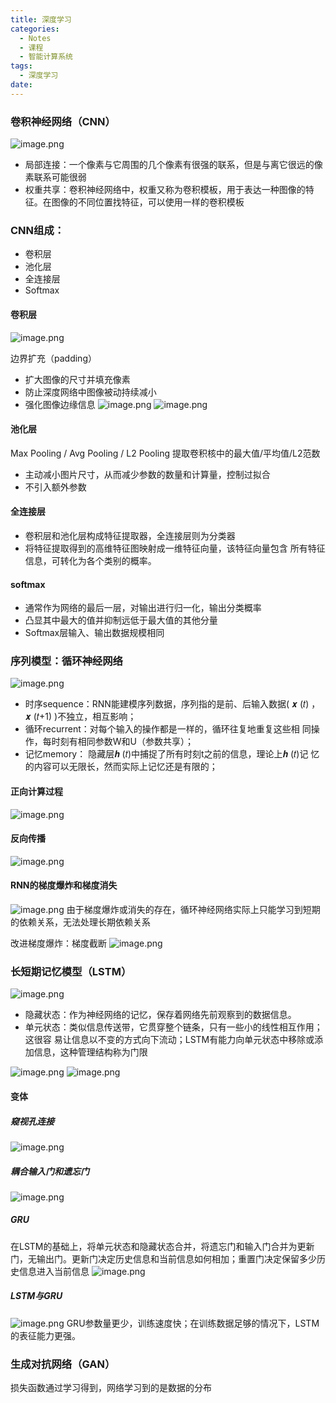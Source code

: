 ```yaml
---
title: 深度学习
categories:
  - Notes
  - 课程
  - 智能计算系统
tags:
  - 深度学习
date:
---
```

### 卷积神经网络（CNN）
![image.png](https://cdn.jsdelivr.net/gh/zhengyangWang1/image@main/img/20231019081247.png)
- 局部连接：一个像素与它周围的几个像素有很强的联系，但是与离它很远的像素联系可能很弱
- 权重共享：卷积神经网络中，权重又称为卷积模板，用于表达一种图像的特征。在图像的不同位置找特征，可以使用一样的卷积模板

### CNN组成：
- 卷积层
- 池化层
- 全连接层
- Softmax
#### 卷积层
![image.png](https://cdn.jsdelivr.net/gh/zhengyangWang1/image@main/img/20231019082709.png)

边界扩充（padding）
- 扩大图像的尺寸并填充像素
- 防止深度网络中图像被动持续减小
- 强化图像边缘信息
![image.png](https://cdn.jsdelivr.net/gh/zhengyangWang1/image@main/img/20231019084544.png)
![image.png](https://cdn.jsdelivr.net/gh/zhengyangWang1/image@main/img/20231019084557.png)

#### 池化层
Max Pooling / Avg Pooling / L2 Pooling
提取卷积核中的最大值/平均值/L2范数

- 主动减小图片尺寸，从而减少参数的数量和计算量，控制过拟合
- 不引入额外参数

#### 全连接层
- 卷积层和池化层构成特征提取器，全连接层则为分类器
- 将特征提取得到的高维特征图映射成一维特征向量，该特征向量包含 所有特征信息，可转化为各个类别的概率。

#### softmax
- 通常作为网络的最后一层，对输出进行归一化，输出分类概率
- 凸显其中最大的值并抑制远低于最大值的其他分量
- Softmax层输入、输出数据规模相同

### 序列模型：循环神经网络
![image.png](https://cdn.jsdelivr.net/gh/zhengyangWang1/image@main/img/20231031164605.png)

- 时序sequence：RNN能建模序列数据，序列指的是前、后输入数据( 𝒙 (𝑡) ， 𝒙 (𝑡+1) )不独立，相互影响； 
- 循环recurrent：对每个输入的操作都是一样的，循环往复地重复这些相 同操作，每时刻有相同参数W和U（参数共享）；
- 记忆memory： 隐藏层𝒉 (𝑡)中捕捉了所有时刻t之前的信息，理论上𝒉 (𝑡)记 忆的内容可以无限长，然而实际上记忆还是有限的；

#### 正向计算过程
![image.png](https://cdn.jsdelivr.net/gh/zhengyangWang1/image@main/img/20231031165458.png)

#### 反向传播
![image.png](https://cdn.jsdelivr.net/gh/zhengyangWang1/image@main/img/20231031165539.png)

#### RNN的梯度爆炸和梯度消失
![image.png](https://cdn.jsdelivr.net/gh/zhengyangWang1/image@main/img/20231031165725.png)
由于梯度爆炸或消失的存在，循环神经网络实际上只能学习到短期的依赖关系，无法处理长期依赖关系

改进梯度爆炸：梯度截断
![image.png](https://cdn.jsdelivr.net/gh/zhengyangWang1/image@main/img/20231031170209.png)

### 长短期记忆模型（LSTM）
![image.png](https://cdn.jsdelivr.net/gh/zhengyangWang1/image@main/img/20231031170726.png)

- 隐藏状态：作为神经网络的记忆，保存着网络先前观察到的数据信息。
- 单元状态：类似信息传送带，它贯穿整个链条，只有一些小的线性相互作用；这很容 易让信息以不变的方式向下流动；LSTM有能力向单元状态中移除或添加信息，这种管理结构称为门限

![image.png](https://cdn.jsdelivr.net/gh/zhengyangWang1/image@main/img/20231031170856.png)
![image.png](https://cdn.jsdelivr.net/gh/zhengyangWang1/image@main/img/20231031170929.png)

#### 变体
##### 窥视孔连接
![image.png](https://cdn.jsdelivr.net/gh/zhengyangWang1/image@main/img/20231031171128.png)

##### 耦合输入门和遗忘门
![image.png](https://cdn.jsdelivr.net/gh/zhengyangWang1/image@main/img/20231031171150.png)

##### GRU
在LSTM的基础上，将单元状态和隐藏状态合并，将遗忘门和输入门合并为更新门，无输出门。更新门决定历史信息和当前信息如何相加；重置门决定保留多少历史信息进入当前信息
![image.png](https://cdn.jsdelivr.net/gh/zhengyangWang1/image@main/img/20231031171221.png)

##### LSTM与GRU
![image.png](https://cdn.jsdelivr.net/gh/zhengyangWang1/image@main/img/20231031171330.png)
GRU参数量更少，训练速度快；在训练数据足够的情况下，LSTM的表征能力更强。

### 生成对抗网络（GAN）
损失函数通过学习得到，网络学习到的是数据的分布
